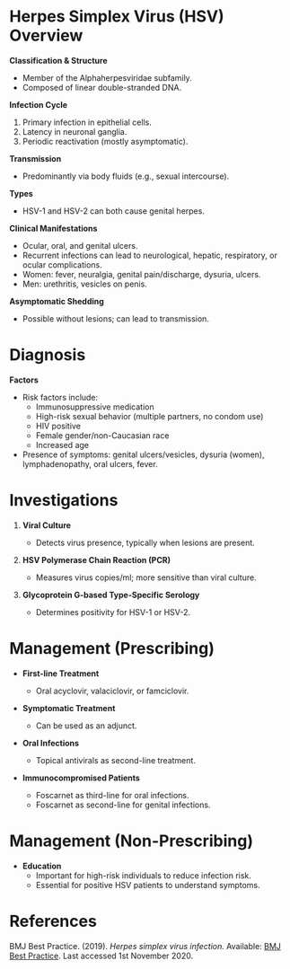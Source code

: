Herpes Simplex Virus (HSV) Overview
==============================

**Classification & Structure**
- Member of the Alphaherpesviridae subfamily.
- Composed of linear double-stranded DNA.

**Infection Cycle**
1. Primary infection in epithelial cells.
2. Latency in neuronal ganglia.
3. Periodic reactivation (mostly asymptomatic).

**Transmission**
- Predominantly via body fluids (e.g., sexual intercourse).

**Types**
- HSV-1 and HSV-2 can both cause genital herpes.

**Clinical Manifestations**
- Ocular, oral, and genital ulcers.
- Recurrent infections can lead to neurological, hepatic, respiratory, or ocular complications.
- Women: fever, neuralgia, genital pain/discharge, dysuria, ulcers.
- Men: urethritis, vesicles on penis.

**Asymptomatic Shedding**
- Possible without lesions; can lead to transmission.

Diagnosis
========

**Factors**
- Risk factors include:
  - Immunosuppressive medication
  - High-risk sexual behavior (multiple partners, no condom use)
  - HIV positive
  - Female gender/non-Caucasian race
  - Increased age
- Presence of symptoms: genital ulcers/vesicles, dysuria (women), lymphadenopathy, oral ulcers, fever.

Investigations
==============

1. **Viral Culture**
   - Detects virus presence, typically when lesions are present.

2. **HSV Polymerase Chain Reaction (PCR)**
   - Measures virus copies/ml; more sensitive than viral culture.

3. **Glycoprotein G-based Type-Specific Serology**
   - Determines positivity for HSV-1 or HSV-2.

Management (Prescribing)
=========================

- **First-line Treatment**
  - Oral acyclovir, valaciclovir, or famciclovir.

- **Symptomatic Treatment**
  - Can be used as an adjunct.

- **Oral Infections**
  - Topical antivirals as second-line treatment.

- **Immunocompromised Patients**
  - Foscarnet as third-line for oral infections.
  - Foscarnet as second-line for genital infections.

Management (Non-Prescribing)
=============================

- **Education**
  - Important for high-risk individuals to reduce infection risk.
  - Essential for positive HSV patients to understand symptoms.

References
==========
BMJ Best Practice. (2019). _Herpes simplex virus infection._ Available: [BMJ Best Practice](https://bestpractice.bmj.com/topics/en-gb/53). Last accessed 1st November 2020.